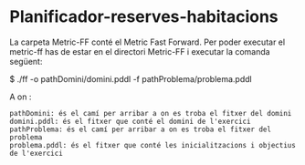 # Planificador-reserves-habitacions

La carpeta Metric-FF conté el Metric Fast Forward. Per poder executar el metric-ff has de estar en el directori Metric-FF i executar la comanda següent:

$ ./ff -o pathDomini/domini.pddl -f pathProblema/problema.pddl

A on :

    pathDomini: és el camí per arribar a on es troba el fitxer del domini
    domini.pddl: és el fitxer que conté el domini de l'exercici
    pathProblema: és el camí per arribar a on es troba el fitxer del problema
    problema.pddl: és el fitxer que conté les inicialitzacions i objectius de l'exercici
   
